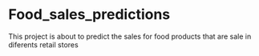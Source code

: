 # Food_sales_predictions
This project is about to predict the sales for  food products that are sale in diferents retail stores 
